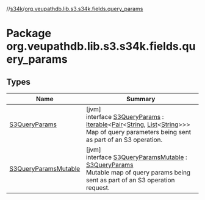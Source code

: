 //[s34k](../../index.md)/[org.veupathdb.lib.s3.s34k.fields.query_params](index.md)

# Package org.veupathdb.lib.s3.s34k.fields.query_params

## Types

| Name | Summary |
|---|---|
| [S3QueryParams](-s3-query-params/index.md) | [jvm]<br>interface [S3QueryParams](-s3-query-params/index.md) : [Iterable](https://kotlinlang.org/api/latest/jvm/stdlib/kotlin.collections/-iterable/index.html)&lt;[Pair](https://kotlinlang.org/api/latest/jvm/stdlib/kotlin/-pair/index.html)&lt;[String](https://kotlinlang.org/api/latest/jvm/stdlib/kotlin/-string/index.html), [List](https://kotlinlang.org/api/latest/jvm/stdlib/kotlin.collections/-list/index.html)&lt;[String](https://kotlinlang.org/api/latest/jvm/stdlib/kotlin/-string/index.html)&gt;&gt;&gt; <br>Map of query parameters being sent as part of an S3 operation. |
| [S3QueryParamsMutable](-s3-query-params-mutable/index.md) | [jvm]<br>interface [S3QueryParamsMutable](-s3-query-params-mutable/index.md) : [S3QueryParams](-s3-query-params/index.md)<br>Mutable map of query params being sent as part of an S3 operation request. |
